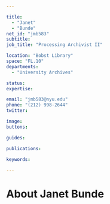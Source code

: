 ```yaml
---

title:
  - "Janet"
  - "Bunde"
net_id: "jmb583"
subtitle: 
job_title: "Processing Archivist II"

location: "Bobst Library"
space: "FL.10"
departments:
  - "University Archives"

status: 
expertise:

email: "jmb583@nyu.edu"
phone: "(212) 998-2644"
twitter: 

image: 
buttons:

guides:

publications:

keywords:

---
```


# About Janet Bunde



